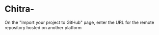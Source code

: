 # Chitra-
On the "Import your project to GitHub" page, enter the URL for the remote repository hosted on another platform
